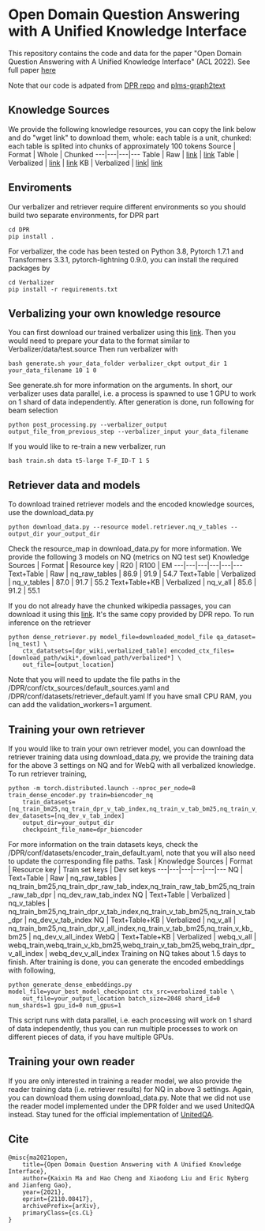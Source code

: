 # Open Domain Question Answering with A Unified Knowledge Interface
This repository contains the code and data for the paper "Open Domain Question Answering with A Unified Knowledge Interface" (ACL 2022). See full paper [here](https://arxiv.org/abs/2110.08417)

Note that our code is adpated from [DPR repo](https://github.com/facebookresearch/DPR) and [plms-graph2text](https://github.com/UKPLab/plms-graph2text)

## Knowledge Sources 
We provide the following knowledge resources, you can copy the link below and do "wget link" to download them, whole: each table is a unit, chunked: each table is splited into chunks of approximately 100 tokens
Source | Format | Whole | Chunked 
---|---|---|---
Table | Raw | [link](https://msrdeeplearning.blob.core.windows.net/udq-qa/data/tables/all_raw_tables.json) | [link](https://msrdeeplearning.blob.core.windows.net/udq-qa/data/tables/all_raw_table_chunks_for_index.json)
Table | Verbalized | [link](https://msrdeeplearning.blob.core.windows.net/udq-qa/data/tables/all_verbalized_tables.json) | [link](https://msrdeeplearning.blob.core.windows.net/udq-qa/data/tables/all_verbalized_table_chunks_for_index.json)
KB | Verbalized | [link](https://msrdeeplearning.blob.core.windows.net/udq-qa/data/kb/grouped_WD_graphs.jsonl)| [link](https://msrdeeplearning.blob.core.windows.net/udq-qa/data/kb/verbalized_WD_graphs_for_index.tsv)

## Enviroments
Our verbalizer and retriever require different environments so you should build two separate environments, for DPR part
```
cd DPR
pip install .
```
For verbalizer, the code has been tested on Python 3.8, Pytorch 1.7.1 and Transformers 3.3.1, pytorch-lightning 0.9.0, you can install the required packages by 
```
cd Verbalizer
pip install -r requirements.txt
```

## Verbalizing your own knowledge resource 
You can first download our trained verbalizer using this [link](https://msrdeeplearning.blob.core.windows.net/udq-qa/models/verbalizer/t5_large_verbalizer_T-F_ID-T.ckpt). 
Then you would need to prepare your data to the format similar to Verbalizer/data/test.source
Then run verbalizer with 
```
bash generate.sh your_data_folder verbalizer_ckpt output_dir 1 your_data_filename 10 1 0 
```
See generate.sh for more information on the arguments. In short, our verbalizer uses data parallel, i.e. a process is spawned to use 1 GPU to work on 1 shard of data independently.
After generation is done, run following for beam selection 
```
python post_processing.py --verbalizer_output output_file_from_previous_step --verbalizer_input your_data_filename 
```
If you would like to re-train a new verbalizer, run 
```
bash train.sh data t5-large T-F_ID-T 1 5
```

## Retriever data and models 
To download trained retriever models and the encoded knowledge sources, use the download_data.py 
```
python download_data.py --resource model.retriever.nq_v_tables --output_dir your_output_dir 
```
Check the resource_map in download_data.py for more information. We provide the following 3 models on NQ (metrics on NQ test set)
Knowledge Sources | Format | Resource key | R20 | R100 | EM 
---|---|---|---|---|---
Text+Table | Raw | nq_raw_tables | 86.9 | 91.9 | 54.7
Text+Table | Verbalized | nq_v_tables | 87.0 | 91.7 | 55.2
Text+Table+KB | Verbalized | nq_v_all | 85.6 | 91.2 | 55.1

If you do not already have the chunked wikipedia passages, you can download it using this [link](https://msrdeeplearning.blob.core.windows.net/udq-qa/data/psgs_w100.tsv). It's the same copy provided by DPR repo.
To run inference on the retriever 
```
python dense_retriever.py model_file=downloaded_model_file qa_dataset=[nq_test] \
    ctx_datatsets=[dpr_wiki,verbalized_table] encoded_ctx_files=[download_path/wiki*,download_path/verbalized*] \
    out_file=[output_location] 
```
Note that you will need to update the file paths in the /DPR/conf/ctx_sources/default_sources.yaml and /DPR/conf/datasets/retriever_default.yaml
If you have small CPU RAM, you can add the validation_workers=1 argument. 

## Training your own retriever 
If you would like to train your own retriever model, you can download the retriever training data using download_data.py,
we provide the training data for the above 3 settings on NQ and for WebQ with all verbalized knowledge. 
To run retriever training,
```
python -m torch.distributed.launch --nproc_per_node=8 train_dense_encoder.py train=biencoder_nq  
    train_datasets=[nq_train_bm25,nq_train_dpr_v_tab_index,nq_train_v_tab_bm25,nq_train_v_tab_dpr] dev_datasets=[nq_dev_v_tab_index]
    output_dir=your_output_dir
    checkpoint_file_name=dpr_biencoder
```
For more information on the train datasets keys, check the /DPR/conf/datasets/encoder_train_default.yaml, note that you will also need to update the corresponding file paths.
Task | Knowledge Sources | Format | Resource key | Train set keys | Dev set keys 
---|---|---|---|---|---
NQ | Text+Table | Raw | nq_raw_tables | nq_train_bm25,nq_train_dpr_raw_tab_index,nq_train_raw_tab_bm25,nq_train_raw_tab_dpr | nq_dev_raw_tab_index 
NQ | Text+Table | Verbalized | nq_v_tables | nq_train_bm25,nq_train_dpr_v_tab_index,nq_train_v_tab_bm25,nq_train_v_tab_dpr | nq_dev_v_tab_index
NQ | Text+Table+KB | Verbalized | nq_v_all | nq_train_bm25,nq_train_dpr_v_all_index,nq_train_v_tab_bm25,nq_train_v_kb_bm25 | nq_dev_v_all_index
WebQ | Text+Table+KB | Verbalized | webq_v_all | webq_train,webq_train_v_kb_bm25,webq_train_v_tab_bm25,webq_train_dpr_v_all_index | webq_dev_v_all_index
Training on NQ takes about 1.5 days to finish. After training is done, you can generate the encoded embeddings with following,
```
python generate_dense_embeddings.py model_file=your_best_model_checkpoint ctx_src=verbalized_table \
    out_file=your_output_location batch_size=2048 shard_id=0 num_shards=1 gpu_id=0 num_gpus=1 
```
This script runs with data parallel, i.e. each processing will work on 1 shard of data independently, 
thus you can run multiple processes to work on different pieces of data, if you have multiple GPUs. 

## Training your own reader 
If you are only interested in training a reader model, we also provide the reader training data (i.e. retriever results) for NQ in above 3 settings. 
Again, you can download them using download_data.py. Note that we did not use the reader model implemented under the DPR folder and we used UnitedQA instead. 
Stay tuned for the official implementation of [UnitedQA](https://github.com/microsoft/unitedQA).

## Cite 
```
@misc{ma2021open,
    title={Open Domain Question Answering with A Unified Knowledge Interface},
    author={Kaixin Ma and Hao Cheng and Xiaodong Liu and Eric Nyberg and Jianfeng Gao},
    year={2021},
    eprint={2110.08417},
    archivePrefix={arXiv},
    primaryClass={cs.CL}
}
```
